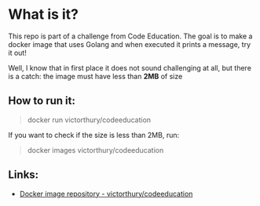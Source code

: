 # What is it?
This repo is part of a challenge from Code Education. The goal is to make a docker image that uses Golang and when executed it prints a message, try it out!

Well, I know that in first place it does not sound challenging at all, but there is a catch: the image must have less than **2MB** of size

## How to run it:

> docker run victorthury/codeeducation

If you want to check if the size is less than 2MB, run:
> docker images victorthury/codeeducation

## Links:

* [Docker image repository - victorthury/codeeducation](https://hub.docker.com/repository/docker/victorthury/codeeducation)